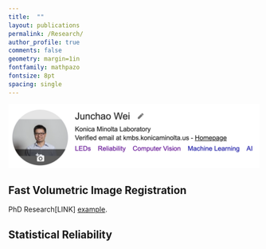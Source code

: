 ```yaml
---
title:  ""
layout: publications
permalink: /Research/
author_profile: true
comments: false
geometry: margin=1in
fontfamily: mathpazo
fontsize: 8pt
spacing: single
---
```


[<img src="https://raw.githubusercontent.com/jzw0025/jzw0025.github.io/main/_imgs/google-scholar.png">](https://scholar.google.com/citations?user=7sJEXqMAAAAJ&hl=en)

## Fast Volumetric Image Registration
<p> PhD Research[LINK] <a href="https://raw.githubusercontent.com/jzw0025/jzw0025.github.io/main/_pdfs/p1.pdf">example</a>.</p>

## Statistical Reliability


